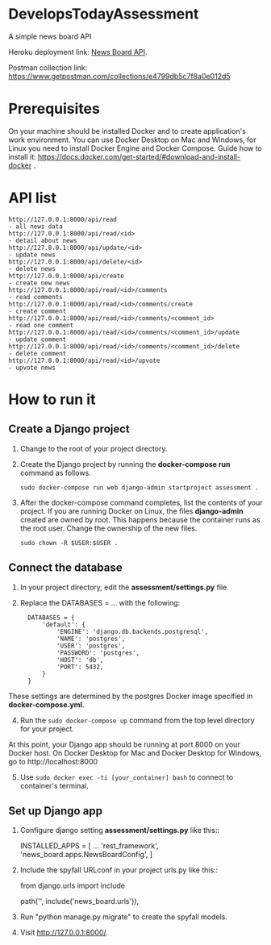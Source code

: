 # DevelopsTodayAssessment
A simple news board API

Heroku deployment link: [News Board API](https://news-board-api-786.herokuapp.com/).

Postman collection link: https://www.getpostman.com/collections/e4799db5c7f8a0e012d5

# Prerequisites
On your machine should be installed Docker and  to create application's work environment. You can use Docker Desktop on Mac and Windows, for Linux you need to install Docker Engine and Docker Compose. Guide how to install it:
https://docs.docker.com/get-started/#download-and-install-docker .

# API list

    http://127.0.0.1:8000/api/read                                                   - all news data
    http://127.0.0.1:8000/api/read/<id>                                              - detail about news
    http://127.0.0.1:8000/api/update/<id>                                            - update news
    http://127.0.0.1:8000/api/delete/<id>                                            - delete news
    http://127.0.0.1:8000/api/create                                                 - create new news
    http://127.0.0.1:8000/api/read/<id>/comments                                     - read comments
    http://127.0.0.1:8000/api/read/<id>/comments/create                              - create comment
    http://127.0.0.1:8000/api/read/<id>/comments/<comment_id>                        - read one comment
    http://127.0.0.1:8000/api/read/<id>/comments/<comment_id>/update                 - update comment
    http://127.0.0.1:8000/api/read/<id>/comments/<comment_id>/delete                 - delete comment
    http://127.0.0.1:8000/api/read/<id>/upvote                                       - upvote news

# How to run it

## Create a Django project

1. Change to the root of your project directory.

2. Create the Django project by running the **docker-compose run** command as follows.

    `sudo docker-compose run web django-admin startproject assessment .`      

3. After the docker-compose command completes, list the contents of your project. If you are running Docker on Linux, the files **django-admin** created are owned by root. This happens because the container runs as the root user. Change the ownership of the new files.

      `sudo chown -R $USER:$USER .`

## Connect the database

1. In your project directory, edit the **assessment/settings.py** file.
2. Replace the DATABASES = ... with the following:

      ```# settings.py 
        DATABASES = {
            'default': {
                'ENGINE': 'django.db.backends.postgresql',
                'NAME': 'postgres',
                'USER': 'postgres',
                'PASSWORD': 'postgres',
                'HOST': 'db',
                'PORT': 5432,
            }
        }
These settings are determined by the postgres Docker image specified in **docker-compose.yml**.

4. Run the `sudo docker-compose up` command from the top level directory for your project.

At this point, your Django app should be running at port 8000 on your Docker host. On Docker Desktop for Mac and Docker Desktop for Windows, go to http://localhost:8000

5. Use `sudo docker exec -ti [your_container] bash` to connect to container's terminal.

## Set up Django app

1. Configure django setting **assessment/settings.py** like this::

    INSTALLED_APPS = [
        ...
        'rest_framework',
        'news_board.apps.NewsBoardConfig',
    ]
    
2. Include the spyfall URLconf in your project urls.py like this::

    from django.urls import include

    path('', include('news_board.urls')),

3. Run "python manage.py migrate" to create the spyfall models.

4. Visit http://127.0.0.1:8000/.
